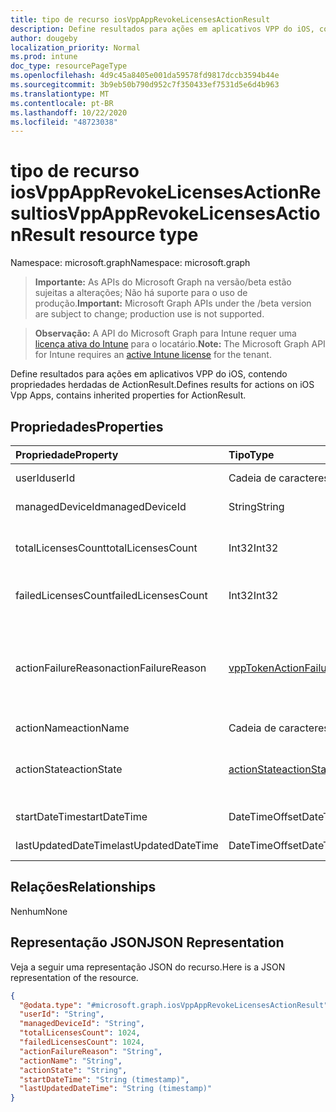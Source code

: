 ```yaml
---
title: tipo de recurso iosVppAppRevokeLicensesActionResult
description: Define resultados para ações em aplicativos VPP do iOS, contendo propriedades herdadas de ActionResult.
author: dougeby
localization_priority: Normal
ms.prod: intune
doc_type: resourcePageType
ms.openlocfilehash: 4d9c45a8405e001da59578fd9817dccb3594b44e
ms.sourcegitcommit: 3b9eb50b790d952c7f350433ef7531d5e6d4b963
ms.translationtype: MT
ms.contentlocale: pt-BR
ms.lasthandoff: 10/22/2020
ms.locfileid: "48723038"
---
```

# <a name="iosvppapprevokelicensesactionresult-resource-type"></a><span data-ttu-id="e980d-103">tipo de recurso iosVppAppRevokeLicensesActionResult</span><span class="sxs-lookup"><span data-stu-id="e980d-103">iosVppAppRevokeLicensesActionResult resource type</span></span>

<span data-ttu-id="e980d-104">Namespace: microsoft.graph</span><span class="sxs-lookup"><span data-stu-id="e980d-104">Namespace: microsoft.graph</span></span>

> <span data-ttu-id="e980d-105">**Importante:** As APIs do Microsoft Graph na versão/beta estão sujeitas a alterações; Não há suporte para o uso de produção.</span><span class="sxs-lookup"><span data-stu-id="e980d-105">**Important:** Microsoft Graph APIs under the /beta version are subject to change; production use is not supported.</span></span>

> <span data-ttu-id="e980d-106">**Observação:** A API do Microsoft Graph para Intune requer uma [licença ativa do Intune](https://go.microsoft.com/fwlink/?linkid=839381) para o locatário.</span><span class="sxs-lookup"><span data-stu-id="e980d-106">**Note:** The Microsoft Graph API for Intune requires an [active Intune license](https://go.microsoft.com/fwlink/?linkid=839381) for the tenant.</span></span>

<span data-ttu-id="e980d-107">Define resultados para ações em aplicativos VPP do iOS, contendo propriedades herdadas de ActionResult.</span><span class="sxs-lookup"><span data-stu-id="e980d-107">Defines results for actions on iOS Vpp Apps, contains inherited properties for ActionResult.</span></span>

## <a name="properties"></a><span data-ttu-id="e980d-108">Propriedades</span><span class="sxs-lookup"><span data-stu-id="e980d-108">Properties</span></span>
|<span data-ttu-id="e980d-109">Propriedade</span><span class="sxs-lookup"><span data-stu-id="e980d-109">Property</span></span>|<span data-ttu-id="e980d-110">Tipo</span><span class="sxs-lookup"><span data-stu-id="e980d-110">Type</span></span>|<span data-ttu-id="e980d-111">Descrição</span><span class="sxs-lookup"><span data-stu-id="e980d-111">Description</span></span>|
|:---|:---|:---|
|<span data-ttu-id="e980d-112">userId</span><span class="sxs-lookup"><span data-stu-id="e980d-112">userId</span></span>|<span data-ttu-id="e980d-113">Cadeia de caracteres</span><span class="sxs-lookup"><span data-stu-id="e980d-113">String</span></span>|<span data-ttu-id="e980d-114">UserId associado à ação.</span><span class="sxs-lookup"><span data-stu-id="e980d-114">UserId associated with the action.</span></span>|
|<span data-ttu-id="e980d-115">managedDeviceId</span><span class="sxs-lookup"><span data-stu-id="e980d-115">managedDeviceId</span></span>|<span data-ttu-id="e980d-116">String</span><span class="sxs-lookup"><span data-stu-id="e980d-116">String</span></span>|<span data-ttu-id="e980d-117">DeviceID associado à ação.</span><span class="sxs-lookup"><span data-stu-id="e980d-117">DeviceId associated with the action.</span></span>|
|<span data-ttu-id="e980d-118">totalLicensesCount</span><span class="sxs-lookup"><span data-stu-id="e980d-118">totalLicensesCount</span></span>|<span data-ttu-id="e980d-119">Int32</span><span class="sxs-lookup"><span data-stu-id="e980d-119">Int32</span></span>|<span data-ttu-id="e980d-120">Uma contagem do número de licenças para as quais houve uma tentativa de revogação.</span><span class="sxs-lookup"><span data-stu-id="e980d-120">A count of the number of licenses for which revoke was attempted.</span></span>|
|<span data-ttu-id="e980d-121">failedLicensesCount</span><span class="sxs-lookup"><span data-stu-id="e980d-121">failedLicensesCount</span></span>|<span data-ttu-id="e980d-122">Int32</span><span class="sxs-lookup"><span data-stu-id="e980d-122">Int32</span></span>|<span data-ttu-id="e980d-123">Uma contagem do número de licenças para as quais houve falha na revogação.</span><span class="sxs-lookup"><span data-stu-id="e980d-123">A count of the number of licenses for which revoke failed.</span></span>|
|<span data-ttu-id="e980d-124">actionFailureReason</span><span class="sxs-lookup"><span data-stu-id="e980d-124">actionFailureReason</span></span>|[<span data-ttu-id="e980d-125">vppTokenActionFailureReason</span><span class="sxs-lookup"><span data-stu-id="e980d-125">vppTokenActionFailureReason</span></span>](../resources/intune-shared-vpptokenactionfailurereason.md)|<span data-ttu-id="e980d-126">O motivo da falha na ação de revogação de licenças.</span><span class="sxs-lookup"><span data-stu-id="e980d-126">The reason for the revoke licenses action failure.</span></span> <span data-ttu-id="e980d-127">Os valores possíveis são: `none`, `appleFailure`, `internalError`, `expiredVppToken`, `expiredApplePushNotificationCertificate`.</span><span class="sxs-lookup"><span data-stu-id="e980d-127">Possible values are: `none`, `appleFailure`, `internalError`, `expiredVppToken`, `expiredApplePushNotificationCertificate`.</span></span>|
|<span data-ttu-id="e980d-128">actionName</span><span class="sxs-lookup"><span data-stu-id="e980d-128">actionName</span></span>|<span data-ttu-id="e980d-129">Cadeia de caracteres</span><span class="sxs-lookup"><span data-stu-id="e980d-129">String</span></span>|<span data-ttu-id="e980d-130">Nome da ação</span><span class="sxs-lookup"><span data-stu-id="e980d-130">Action name</span></span>|
|<span data-ttu-id="e980d-131">actionState</span><span class="sxs-lookup"><span data-stu-id="e980d-131">actionState</span></span>|[<span data-ttu-id="e980d-132">actionState</span><span class="sxs-lookup"><span data-stu-id="e980d-132">actionState</span></span>](../resources/intune-shared-actionstate.md)|<span data-ttu-id="e980d-133">Estado da ação.</span><span class="sxs-lookup"><span data-stu-id="e980d-133">State of the action.</span></span> <span data-ttu-id="e980d-134">Os valores possíveis são: `none`, `pending`, `canceled`, `active`, `done`, `failed`, `notSupported`.</span><span class="sxs-lookup"><span data-stu-id="e980d-134">Possible values are: `none`, `pending`, `canceled`, `active`, `done`, `failed`, `notSupported`.</span></span>|
|<span data-ttu-id="e980d-135">startDateTime</span><span class="sxs-lookup"><span data-stu-id="e980d-135">startDateTime</span></span>|<span data-ttu-id="e980d-136">DateTimeOffset</span><span class="sxs-lookup"><span data-stu-id="e980d-136">DateTimeOffset</span></span>|<span data-ttu-id="e980d-137">Hora em que a ação foi iniciada</span><span class="sxs-lookup"><span data-stu-id="e980d-137">Time the action was initiated</span></span>|
|<span data-ttu-id="e980d-138">lastUpdatedDateTime</span><span class="sxs-lookup"><span data-stu-id="e980d-138">lastUpdatedDateTime</span></span>|<span data-ttu-id="e980d-139">DateTimeOffset</span><span class="sxs-lookup"><span data-stu-id="e980d-139">DateTimeOffset</span></span>|<span data-ttu-id="e980d-140">Hora da última atualização do estado da ação</span><span class="sxs-lookup"><span data-stu-id="e980d-140">Time the action state was last updated</span></span>|

## <a name="relationships"></a><span data-ttu-id="e980d-141">Relações</span><span class="sxs-lookup"><span data-stu-id="e980d-141">Relationships</span></span>
<span data-ttu-id="e980d-142">Nenhum</span><span class="sxs-lookup"><span data-stu-id="e980d-142">None</span></span>

## <a name="json-representation"></a><span data-ttu-id="e980d-143">Representação JSON</span><span class="sxs-lookup"><span data-stu-id="e980d-143">JSON Representation</span></span>
<span data-ttu-id="e980d-144">Veja a seguir uma representação JSON do recurso.</span><span class="sxs-lookup"><span data-stu-id="e980d-144">Here is a JSON representation of the resource.</span></span>
<!-- {
  "blockType": "resource",
  "@odata.type": "microsoft.graph.iosVppAppRevokeLicensesActionResult"
}
-->
``` json
{
  "@odata.type": "#microsoft.graph.iosVppAppRevokeLicensesActionResult",
  "userId": "String",
  "managedDeviceId": "String",
  "totalLicensesCount": 1024,
  "failedLicensesCount": 1024,
  "actionFailureReason": "String",
  "actionName": "String",
  "actionState": "String",
  "startDateTime": "String (timestamp)",
  "lastUpdatedDateTime": "String (timestamp)"
}
```





